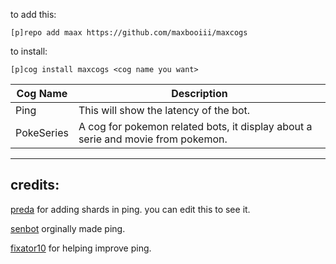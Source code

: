 
to add this: 

`[p]repo add maax https://github.com/maxbooiii/maxcogs`

to install:

`[p]cog install maxcogs <cog name you want>`

<table>
<thead>
<tr>
<th>Cog Name</th>
<th>Description</th>
</tr>
</thead>
<tbody>
<tr>
<td>Ping</td>
<td>This will show the latency of the bot.</td>
</tr>
<tr>
<td>PokeSeries</td>
<td>A cog for pokemon related bots, it display about a serie and movie from pokemon.</td>
</tr>
</tbody>
</table>

----------------------------------------------------------------
## credits:
[preda](https://github.com/PredaaA/predacogs) for adding shards in ping. you can edit this to see it.

[senbot](https://github.com/Nesroht/Senbot-Cogs) orginally made ping.

[fixator10](https://github.com/fixator10/Fixator10-Cogs) for helping improve ping.
